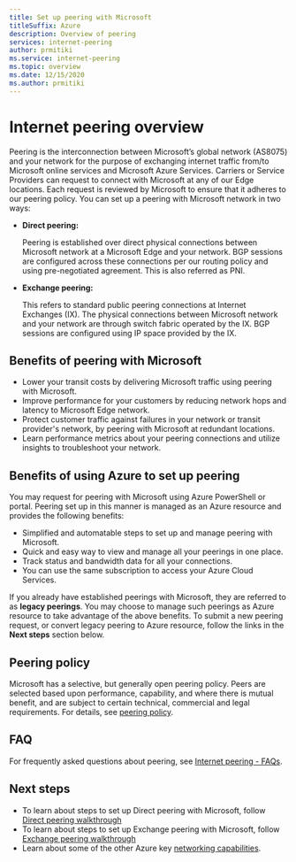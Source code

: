 ```yaml
---
title: Set up peering with Microsoft
titleSuffix: Azure
description: Overview of peering
services: internet-peering
author: prmitiki
ms.service: internet-peering
ms.topic: overview
ms.date: 12/15/2020
ms.author: prmitiki
---
```


# Internet peering overview

Peering is the interconnection between Microsoft’s global network (AS8075) and your network for the purpose of exchanging internet traffic from/to Microsoft online services and Microsoft Azure Services. Carriers or Service Providers can request to connect with Microsoft at any of our Edge locations. Each request is reviewed by Microsoft to ensure that it adheres to our peering policy. You can set up a peering with Microsoft network in two ways:

* **Direct peering:**

    Peering is established over direct physical connections between Microsoft network at a Microsoft Edge and your network. BGP sessions are configured across these connections per our routing policy and using pre-negotiated agreement. This is also referred as PNI.

* **Exchange peering:**

    This refers to standard public peering connections at Internet Exchanges (IX). The physical connections between Microsoft network and your network are through switch fabric operated by the IX. BGP sessions are configured using IP space provided by the IX.

## Benefits of peering with Microsoft
* Lower your transit costs by delivering Microsoft traffic using peering with Microsoft.
* Improve performance for your customers by reducing network hops and latency to Microsoft Edge network.
* Protect customer traffic against failures in your network or transit provider's network, by peering with Microsoft at redundant locations.
* Learn performance metrics about your peering connections and utilize insights to troubleshoot your network.

## Benefits of using Azure to set up peering

You may request for peering with Microsoft using Azure PowerShell or portal. Peering set up in this manner is managed as an Azure resource and provides the following benefits:
* Simplified and automatable steps to set up and manage peering with Microsoft.
* Quick and easy way to view and manage all your peerings in one place.
* Track status and bandwidth data for all your connections.
* You can use the same subscription to access your Azure Cloud Services.

If you already have established peerings with Microsoft, they are referred to as **legacy peerings**. You may choose to manage such peerings as Azure resource to take advantage of the above benefits. To submit a new peering request, or convert legacy peering to Azure resource, follow the links in the **Next steps** section below.

## Peering policy
Microsoft has a selective, but generally open peering policy. Peers are selected based upon performance, capability, and where there is mutual benefit, and are subject to certain technical, commercial and legal requirements. For details, see [peering policy](policy.md).

## FAQ
For frequently asked questions about peering, see [Internet peering - FAQs](faqs.md).

## Next steps

* To learn about steps to set up Direct peering with Microsoft, follow [Direct peering walkthrough](walkthrough-direct-all.md)
* To learn about steps to set up Exchange peering with Microsoft, follow [Exchange peering walkthrough](walkthrough-exchange-all.md)
* Learn about some of the other Azure key [networking capabilities](../networking/fundamentals/networking-overview.md).